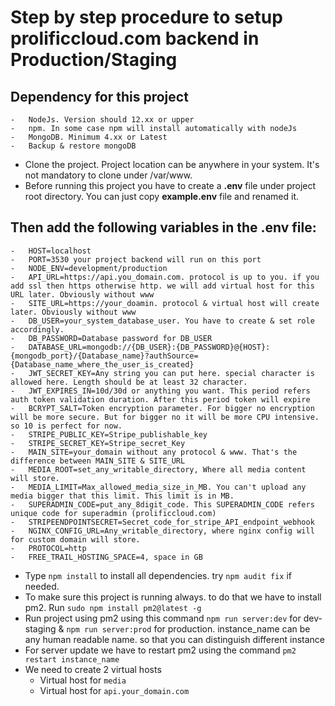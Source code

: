 # Step by step procedure to setup prolificcloud.com backend in **Production/Staging**

## Dependency for this project

    -   NodeJs. Version should 12.xx or upper
    -   npm. In some case npm will install automatically with nodeJs
    -   MongoDB. Minimum 4.xx or Latest
    -   Backup & restore mongoDB

-   Clone the project. Project location can be anywhere in your system. It's not mandatory to clone under /var/www.
-   Before running this project you have to create a **.env** file under project root directory. You can just copy **example.env** file and renamed it.

## Then add the following variables in the .env file:

    -   HOST=localhost
    -   PORT=3530 your project backend will run on this port
    -   NODE_ENV=development/production
    -   API_URL=https://api.you_domain.com. protocol is up to you. if you add ssl then https otherwise http. we will add virtual host for this URL later. Obviously without www
    -   SITE_URL=https://your_doamin. protocol & virtual host will create later. Obviously without www
    -   DB_USER=your_system_database_user. You have to create & set role accordingly.
    -   DB_PASSWORD=Database password for DB_USER
    -   DATABASE_URL=mongodb://{DB_USER}:{DB_PASSWORD}@{HOST}:{mongodb_port}/{Database_name}?authSource={Database_name_where_the_user_is_created}
    -   JWT_SECRET_KEY=Any string you can put here. special character is allowed here. Length should be at least 32 character.
    -   JWT_EXPIRES_IN=10d/30d or anything you want. This period refers auth token validation duration. After this period token will expire
    -   BCRYPT_SALT=Token encryption parameter. For bigger no encryption will be more secure. But for bigger no it will be more CPU intensive. so 10 is perfect for now.
    -   STRIPE_PUBLIC_KEY=Stripe_publishable_key
    -   STRIPE_SECRET_KEY=Stripe_secret_Key
    -   MAIN_SITE=your_domain without any protocol & www. That's the difference between MAIN_SITE & SITE_URL
    -   MEDIA_ROOT=set_any_writable_directory, Where all media content will store.
    -   MEDIA_LIMIT=Max_allowed_media_size_in_MB. You can't upload any media bigger that this limit. This limit is in MB.
    -   SUPERADMIN_CODE=put_any_8digit_code. This SUPERADMIN_CODE refers unique code for superadmin (prolificcloud.com)
    -   STRIPEENDPOINTSECRET=Secret_code_for_stripe_API_endpoint_webhook
    -   NGINX_CONFIG_URL=Any_writable_directory, where nginx config will for custom domain will store.
    -   PROTOCOL=http
    -   FREE_TRAIL_HOSTING_SPACE=4, space in GB


-   Type `npm install` to install all dependencies. try `npm audit fix` if needed.
-   To make sure this project is running always. to do that we have to install pm2. Run `sudo npm install pm2@latest -g`
-   Run project using pm2 using this command `npm run server:dev` for dev-staging & `npm run server:prod` for production. instance_name can be any human readable name. so that you can distinguish different instance
-   For server update we have to restart pm2 using the command `pm2 restart instance_name`
-   We need to create 2 virtual hosts
    -   Virtual host for `media`
    -   Virtual host for `api.your_domain.com`
